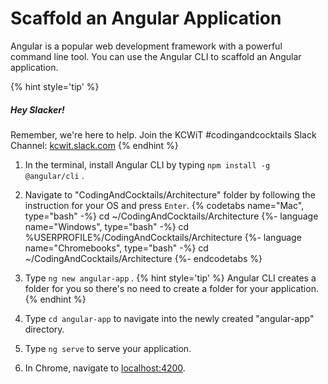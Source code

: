 # Scaffold an Angular Application

Angular is a popular web development framework with a powerful command line tool. You can use the Angular CLI to scaffold an Angular application.

{% hint style='tip' %}
##### Hey Slacker!

Remember, we're here to help.
Join the KCWiT #codingandcocktails Slack Channel: [kcwit.slack.com](http://kcwit.slack.com)
{% endhint %}

1. In the terminal, install Angular CLI by typing `npm install -g @angular/cli` <i class="fa fa-share fa-rotate-180"></i>.

1. Navigate to "CodingAndCocktails/Architecture" folder by following the instruction for your OS and press `Enter`.
   {% codetabs name="Mac", type="bash" -%} 
cd ~/CodingAndCocktails/Architecture
   {%- language name="Windows", type="bash" -%} 
cd %USERPROFILE%/CodingAndCocktails/Architecture
   {%- language name="Chromebooks", type="bash" -%} 
cd ~/CodingAndCocktails/Architecture
   {%- endcodetabs %}

1. Type `ng new angular-app` <i class="fa fa-share fa-rotate-180"></i>.
   {% hint style='tip' %}
Angular CLI creates a folder for you so there's no need to create a folder for your application.
   {% endhint %}

1. Type `cd angular-app` <i class="fa fa-share fa-rotate-180"></i> to navigate into the newly created "angular-app" directory.

1. Type `ng serve` <i class="fa fa-share fa-rotate-180"></i> to serve your application.

1. In Chrome, navigate to [localhost:4200](http://localhost:4200/).
 